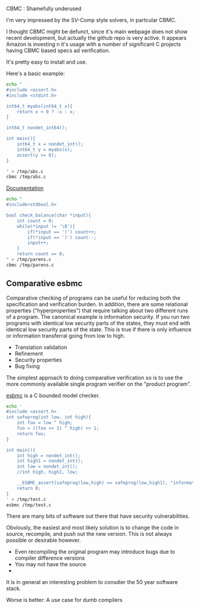 CBMC : Shamefully underused

I'm very impressed by the SV-Comp style solvers, in partcular CBMC.

I thought CBMC might be defunct, since it's main webpage does not show recent development, but actually the github repo is very active. It appears Amazon is investing n it's usage with a number of significant C projects having CBMC based specs ad verification.

It's pretty easy to install and use.

Here's a basic example:

```bash
echo "
#include <assert.h>
#include <stdint.h>

int64_t myabs(int64_t x){
    return x < 0 ? -x : x;
}

int64_t nondet_int64();

int main(){
    int64_t x = nondet_int();
    int64_t y = myabs(x);
    assert(y >= 0);
}

" > /tmp/abs.c
cbmc /tmp/abs.c 
```

[Documentation](https://diffblue.github.io/cbmc//index.html)

```bash
echo "
#include<stdbool.h>

bool check_balance(char *input){
    int count = 0;
    while(*input != '\0'){
        if(*input == '(') count++;
        if(*input == ')') count--;
        input++;
    }
    return count == 0;
" > /tmp/parens.c
cbmc /tmp/parens.c 
```

## Comparative esbmc

Comparative checking of programs can be useful for reducing both the specification and verification burden.
In addition, there are some relational properties ("hyperproperties") that require talking about two different runs of a program. The canonical example is information security. If you run two programs with identical low security parts of the states, they must end with identical low security parts of the state. This is true if there is only influence or information transferral going from low to high.

- Translation validation
- Refinement
- Security properties
- Bug fixing

The simplest approach to doing comparative verification so is to use the more commonly available single program verifier on the "product program".

[esbmc](http://esbmc.org/) is a C bounded model checker.

```bash
echo '
#include <assert.h>
int safeprog(int low, int high){
    int foo = low ^ high;
    foo = ((foo << 1) ^ high) >> 1;
    return foo;
}

int main(){
    int high = nondet_int();
    int high1 = nondet_int();
    int low = nondet_int();
    //int high, high1, low;

    __ESBMC_assert(safeprog(low,high) == safeprog(low,high1), "information security property");
    return 0;
}
' > /tmp/test.c
esbmc /tmp/test.c
```

There are many bits of software out there that have security vulnerabilities.

Obviously, the easiest and most likely solution is to change the code in source, recompile, and push out the new version.
This is not always possible or desirable however.

- Even recompiling the original program may introduce bugs due to compiler difference versions
- You may not have the source
-

It is in general an interesting problem to consdier the 50 year software stack.

Worse is better: A use case for dumb compilers
